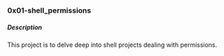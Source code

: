 ### 0x01-shell_permissions
##### Description 
This project is to delve deep into shell projects dealing with permissions.
